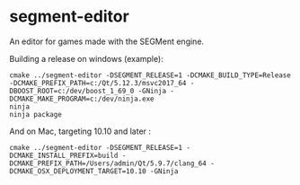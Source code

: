 segment-editor
=======

An editor for games made with the SEGMent engine.


Building a release on windows (example):

    cmake ../segment-editor -DSEGMENT_RELEASE=1 -DCMAKE_BUILD_TYPE=Release -DCMAKE_PREFIX_PATH=c:/Qt/5.12.3/msvc2017_64 -DBOOST_ROOT=c:/dev/boost_1_69_0 -GNinja -DCMAKE_MAKE_PROGRAM=c:/dev/ninja.exe
    ninja
    ninja package

And on Mac, targeting 10.10 and later : 

    cmake ../segment-editor -DSEGMENT_RELEASE=1 -DCMAKE_INSTALL_PREFIX=build -DCMAKE_PREFIX_PATH=/Users/admin/Qt/5.9.7/clang_64 -DCMAKE_OSX_DEPLOYMENT_TARGET=10.10 -GNinja 
